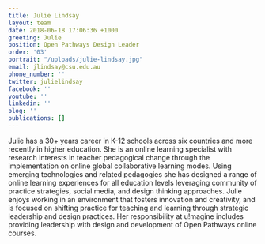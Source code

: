 ```yaml
---
title: Julie Lindsay
layout: team
date: 2018-06-18 17:06:36 +1000
greeting: Julie
position: Open Pathways Design Leader
order: '03'
portrait: "/uploads/julie-lindsay.jpg"
email: jlindsay@csu.edu.au
phone_number: ''
twitter: julielindsay
facebook: ''
youtube: ''
linkedin: ''
blog: ''
publications: []
---
```

Julie has a 30+ years career in K-12 schools across six countries and more recently in higher education. She is an online learning specialist with research interests in teacher pedagogical change through the implementation on online global collaborative learning modes. Using emerging technologies and related pedagogies she has designed a range of online learning experiences for all education levels leveraging community of practice strategies, social media, and design thinking approaches. Julie enjoys working in an environment that fosters innovation and creativity, and is focused on shifting practice for teaching and learning through strategic leadership and design practices. Her responsibility at u!magine includes providing leadership with design and development of Open Pathways online courses.